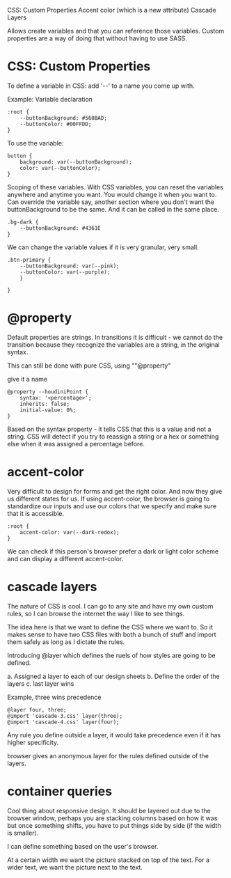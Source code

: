 CSS: Custom Properties
Accent color (which is a new attribute)
Cascade Layers

Allows create variables and that you can reference those variables. Custom properties are a way of doing that without having to use SASS.

# CSS: Custom Properties
To define a variable in CSS:
add '--' to a name you come up with.

Example:
Variable declaration
```
:root {
	--buttonBackground: #560BAD;
	--buttonColor: #00FFDD;
}
```

To use the variable:
```
button {
	background: var(--buttonBackground);
	color: var(--buttonColor);
}
```

Scoping of these variables. With CSS variables, you can reset the variables anywhere and anytime you want. You would change it when you want to. Can override the variable say, another section where you don't want the buttonBackground to be the same. And it can be called in the same place.

```
.bg-dark {
	--buttonBackground: #4361E
}
```

We can change the variable values if it is very granular, very small.

```
.btn-primary {
	--buttonBackground: var(--pink);
	--buttonColor: var(--purple);
	}
	
}
```

# @property
Default properties are strings.
In transitions it is difficult - we cannot do the transition because they recognize the variables are a string, in the original syntax.

This can still be done with pure CSS, using ""@property"

give it a name
```
@property --houdiniPoint {
	syntax: '<percentage>';
	inherits: false;
	initial-value: 0%;
}
```
Based on the syntax property - it tells CSS that this is a value and not a string. CSS will detect if you try to reassign a string or a hex or something else when it was assigned a percentage before.

# accent-color
Very difficult to design for forms and get the right color. And now they give us different states for us. If using accent-color, the browser is going to standardize our inputs and use our colors that we specify and make sure that it is accessible.

```
:root {
	accent-color: var(--dark-redox);
}
```

We can check if this person's browser prefer a dark or light color scheme and can display a different accent-color.

# cascade layers
The nature of CSS is cool. I can go to any site and have my own custom rules, so I can browse the internet the way I like to see things.

The idea here is that we want to define the CSS where we want to. So it makes sense to have two CSS files with both a bunch of stuff and import them safely as long as I dictate the rules.

Introducing @layer which defines the ruels of how styles are going to be defined.

a. Assigned a layer to each of our design sheets
b. Define the order of the layers
c. last layer wins

Example, three wins precedence
```
@layer four, three;
@import 'cascade-3.css' layer(three);
@import 'cascade-4.css' layer(four);
```
Any rule you define outside a layer, it would take precedence even if it has higher specificity.

browser gives an anonymous layer for the rules defined outside of the layers.

# container queries
Cool thing about responsive design. It should be layered out due to the browser window, perhaps you are stacking columns based on how it was but once something shifts, you have to put things side by side (if the width is smaller).

I can define something based on the user's browser.

At a certain width we want the picture stacked on top of the text. For a wider text, we want the picture next to the text.
